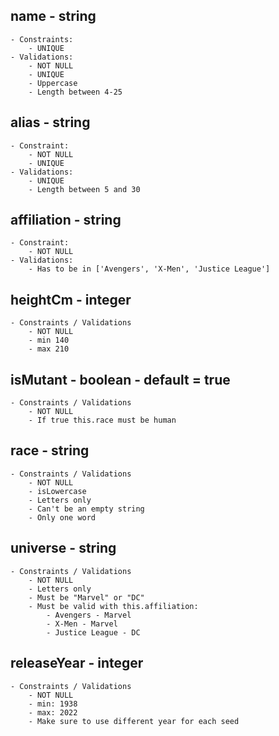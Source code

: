 ## name - string

    - Constraints:
        - UNIQUE
    - Validations:
        - NOT NULL
        - UNIQUE
        - Uppercase
        - Length between 4-25

## alias - string

    - Constraint:
        - NOT NULL
        - UNIQUE
    - Validations:
        - UNIQUE
        - Length between 5 and 30

## affiliation - string

    - Constraint:
        - NOT NULL
    - Validations:
        - Has to be in ['Avengers', 'X-Men', 'Justice League']

## heightCm - integer

    - Constraints / Validations
        - NOT NULL
        - min 140
        - max 210

## isMutant - boolean - default = true

    - Constraints / Validations
        - NOT NULL
        - If true this.race must be human

## race - string

    - Constraints / Validations
        - NOT NULL
        - isLowercase
        - Letters only
        - Can't be an empty string
        - Only one word

## universe - string

    - Constraints / Validations
        - NOT NULL
        - Letters only
        - Must be "Marvel" or "DC"
        - Must be valid with this.affiliation:
            - Avengers - Marvel
            - X-Men - Marvel
            - Justice League - DC

## releaseYear - integer

    - Constraints / Validations
        - NOT NULL
        - min: 1938
        - max: 2022
        - Make sure to use different year for each seed
